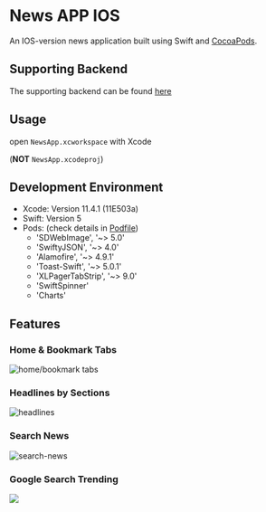 # News APP IOS

An IOS-version news application built using Swift and [CocoaPods](https://cocoapods.org/).



## Supporting Backend

The supporting backend can be found [here]()

## Usage

open `NewsApp.xcworkspace` with Xcode 

(__NOT__ `NewsApp.xcodeproj`)

## Development Environment

- Xcode: Version 11.4.1 (11E503a)
- Swift: Version 5
- Pods: (check details in [Podfile](https://github.com/Microos/NewsAPP-IOS/blob/master/Podfile))
  - 'SDWebImage', '~> 5.0'
  - 'SwiftyJSON', '~> 4.0'
  - 'Alamofire', '~> 4.9.1'
  - 'Toast-Swift', '~> 5.0.1'
  - 'XLPagerTabStrip', '~> 9.0'
  - 'SwiftSpinner'
  - 'Charts'

## Features

### Home & Bookmark Tabs

![home/bookmark tabs](https://i.ibb.co/bbv13M0/homepage-gif.gif)

### Headlines by Sections

![headlines](https://i.ibb.co/xhmGTQD/headlines-gif.gif)

### Search News

![search-news](https://i.ibb.co/YLgPMZ2/search-gif.gif)

### Google Search Trending

<img src="https://i.ibb.co/DGVBhbK/trending-gif.gif">

